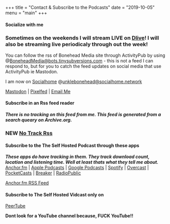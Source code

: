 +++
title = "Contact & Subscribe to the Podcasts"
date = "2019-10-05"
menu = "main"
+++
#### Socialize with me

### Sometimes on the weekends I will stream **LIVE** on [Dlive](https://dlive.tv/RealUnkleBonehead)! I will also be streaming live periodicaly through out the week!

You can follow the rss of Bonehead Media site through ActivityPub by using @BoneheadMedia@bots.tinysubversions.com - this is not a feed I can respond to, but for you to catch the feed updates on social media that use ActivityPub ie Mastodon.

I am now on [Socialhome](https://socialhome.network/u/unklebonehead/) @unklebonehead@socialhome.network

[Mastodon](https://mastodon.social/@unklebonehead) | [Pixelfed](https://pixelfed.social/unklebonehead) | [Email Me](mailto:unklebonehead@nixnet.email) 

#### Subscribe in an Rss feed reader
***There is no tracking on this feed from me. This feed is generated from a search queary on Archive.org.***

### NEW [No Track Rss](https://archive.org/advancedsearch.php?q=Unkle+Bonehead&fl%5B%5D=creator&sort%5B%5D=publicdate+desc&sort%5B%5D=&sort%5B%5D=&rows=50&page=1&callback=callback&save=yes&output=rss)

#### Subscribe to the The Self Hosted Podcast through these apps
***These apps do have tracking in them. They track download count, location and listening time. Well at least thats what they tell me about.***
[Anchor.fm](https://anchor.fm/tshp) | [Apple Podcasts](https://podcasts.apple.com/us/podcast/the-self-hosted-podcast/id1475373050?uo=4) | [Google Podcasts](https://www.google.com/podcasts?feed=aHR0cHM6Ly9hbmNob3IuZm0vcy9kMTY2MzljL3BvZGNhc3QvcnNz) | [Spotify](https://open.spotify.com/show/74hCRKAt2WcjbUzaI2sEwS)  | [Overcast](https://overcast.fm/itunes1475373050/the-self-hosted-podcast)  | [PocketCasts](https://pca.st/95Qa) | [Breaker](https://www.breaker.audio/the-self-hosted-podcast) | [RadioPublic](https://radiopublic.com/the-self-hosted-podcast-6pV35L)  

[Anchor.fm RSS Feed](https://anchor.fm/s/d16639c/podcast/rss) 

#### Subscribe to The Self Hosted Vidcast only on
[PeerTube](https://peertube.social/accounts/unklebonehead/video-channels)

**Dont look for a YouTube channel because, FUCK YouTube!!**